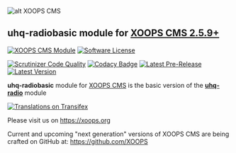 ![alt XOOPS CMS](https://xoops.org/images/logoXoops4GithubRepository.png)
## uhq-radiobasic module for  [XOOPS CMS 2.5.9+](https://xoops.org)
[![XOOPS CMS Module](https://img.shields.io/badge/XOOPS%20CMS-Module-blue.svg)](https://xoops.org)
[![Software License](https://img.shields.io/badge/license-GPL-brightgreen.svg?style=flat)](LICENSE)

[![Scrutinizer Code Quality](https://img.shields.io/scrutinizer/g/mambax7/uhq_radiobasic.svg?style=flat)](https://scrutinizer-ci.com/g/mambax7/uhqradiobasic/?branch=master)
[![Codacy Badge](https://api.codacy.com/project/badge/Grade/95b12220e0ac4056b9af52af708379c9)](https://www.codacy.com/app/mambax7/uhq_radiobasic)
[![Latest Pre-Release](https://img.shields.io/github/tag/mambax7/uhq_radiobasic.svg?style=flat)](https://github.com/mambax7/uhqradiobasic/tags/)
[![Latest Version](https://img.shields.io/github/release/mambax7/uhq_radiobasic.svg?style=flat)](https://github.com/mambax7/uhqradiobasic/releases/)

**uhq-radiobasic** module for [XOOPS CMS](https://xoops.org) is the basic version of the **[uhq-radio](https://github.com/mambax7/uhqradio)** module

[![Translations on Transifex](https://xoops.org/images/translations-transifex-blue.svg)](https://www.transifex.com/xoops)

Please visit us on https://xoops.org

Current and upcoming "next generation" versions of XOOPS CMS are being crafted on GitHub at: https://github.com/XOOPS

